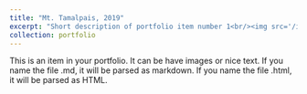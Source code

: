 ```yaml
---
title: "Mt. Tamalpais, 2019"
excerpt: "Short description of portfolio item number 1<br/><img src='/images/1_mttam.png'>"
collection: portfolio
---
```


This is an item in your portfolio. It can be have images or nice text. If you name the file .md, it will be parsed as markdown. If you name the file .html, it will be parsed as HTML. 
